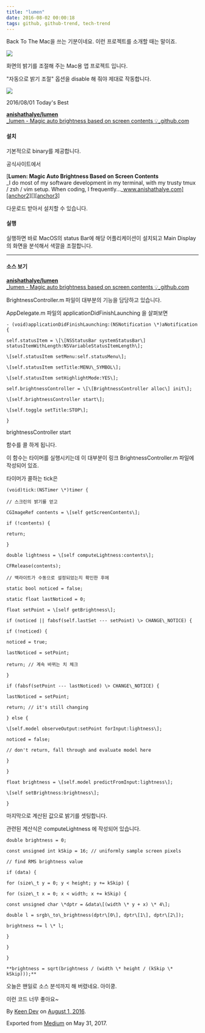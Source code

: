 ```yaml
---
title: "lumen"
date: 2016-08-02 00:00:18
tags: github, github-trend, tech-trend 
---
```



Back To The Mac을 쓰는 기분이네요. 이런 프로젝트를 소개할 때는 말이죠.

![][image0]

화면의 밝기를 조절해 주는 Mac용 앱 프로젝트 입니다.

"자동으로 밝기 조절" 옵션을 disable 해 줘야 제대로 작동합니다.

![][image1]

2016/08/01 Today's Best

[**anishathalye/lumen**  
_lumen - Magic auto brightness based on screen contents :bulb:_github.com][anchor0][][anchor1]

#### 설치

기본적으로 binary를 제공합니다.

공식사이트에서

[**Lumen: Magic Auto Brightness Based on Screen Contents**  
_I do most of my software development in my terminal, with my trusty tmux / zsh / vim setup. When coding, I frequently..._www.anishathalye.com][anchor2][][anchor3]

다운로드 받아서 설치할 수 있습니다.

#### 실행

실행하면 바로 MacOS의 status Bar에 해당 어플리케이션이 설치되고 Main Display 의 화면을 분석해서 색깔을 조절합니다.

---

#### 소스 보기

[**anishathalye/lumen**  
_lumen - Magic auto brightness based on screen contents :bulb:_github.com][anchor4][][anchor5]

BrightnessController.m 파일이 대부분의 기능을 담당하고 있습니다.

AppDelegate.m 파일의 applicationDidFinishLaunching 을 살펴보면
    
    - (void)applicationDidFinishLaunching:(NSNotification \*)aNotification {

    self.statusItem = \[\[NSStatusBar systemStatusBar\] statusItemWithLength:NSVariableStatusItemLength\];

    \[self.statusItem setMenu:self.statusMenu\];

    \[self.statusItem setTitle:MENU\_SYMBOL\];

    \[self.statusItem setHighlightMode:YES\];

    self.brightnessController = \[\[BrightnessController alloc\] init\];

    \[self.brightnessController start\];

    \[self.toggle setTitle:STOP\];

    }

brightnessController start

함수를 콜 하게 됩니다.

이 함수는 타이머를 실행시키는데 이 대부분이 링크 BrightnessController.m 파일에 작성되어 있죠.

타이머가 콜하는 tick은
    
    (void)tick:(NSTimer \*)timer {

    // 스크린의 밝기를 얻고

    CGImageRef contents = \[self getScreenContents\];

    if (!contents) {

    return;

    }

    double lightness = \[self computeLightness:contents\];

    CFRelease(contents);

    // 백라이트가 수동으로 설정되었는지 확인한 후에

    static bool noticed = false;

    static float lastNoticed = 0;

    float setPoint = \[self getBrightness\];

    if (noticed || fabsf(self.lastSet --- setPoint) \> CHANGE\_NOTICE) {

    if (!noticed) {

    noticed = true;

    lastNoticed = setPoint;

    return; // 계속 바뀌는 치 체크

    }

    if (fabsf(setPoint --- lastNoticed) \> CHANGE\_NOTICE) {

    lastNoticed = setPoint;

    return; // it's still changing

    } else {

    \[self.model observeOutput:setPoint forInput:lightness\];

    noticed = false;

    // don't return, fall through and evaluate model here

    }

    }

    float brightness = \[self.model predictFromInput:lightness\];

    \[self setBrightness:brightness\];

    }

마지막으로 계산된 값으로 밝기를 셋팅합니다.

관련된 계산식은 computeLightness 에 작성되어 있습니다.
    
    double brightness = 0;

    const unsigned int kSkip = 16; // uniformly sample screen pixels

    // find RMS brightness value

    if (data) {

    for (size\_t y = 0; y < height; y += kSkip) {

    for (size\_t x = 0; x < width; x += kSkip) {

    const unsigned char \*dptr = &data\[(width \* y + x) \* 4\];

    double l = srgb\_to\_brightness(dptr\[0\], dptr\[1\], dptr\[2\]);

    brightness += l \* l;

    }

    }

    }

    **brightness = sqrt(brightness / (width \* height / (kSkip \* kSkip)));**

오늘은 왠일로 소스 분석까지 해 버렸네요. 아이쿵.

이런 코드 너무 좋아요~

By [Keen Dev][anchor6] on [August 1, 2016][anchor7].

Exported from [Medium][anchor8] on May 31, 2017\.


[anchor0]: https://github.com/anishathalye/lumen "https://github.com/anishathalye/lumen"
[anchor1]: https://github.com/anishathalye/lumen
[anchor2]: http://www.anishathalye.com/2016/07/31/lumen/ "http://www.anishathalye.com/2016/07/31/lumen/"
[anchor3]: http://www.anishathalye.com/2016/07/31/lumen/
[anchor4]: https://github.com/anishathalye/lumen/blob/master/Lumen/BrightnessController.m "https://github.com/anishathalye/lumen/blob/master/Lumen/BrightnessController.m"
[anchor5]: https://github.com/anishathalye/lumen/blob/master/Lumen/BrightnessController.m
[anchor6]: https://medium.com/@keendev
[anchor7]: https://medium.com/p/21b4a7988f67
[anchor8]: https://medium.com


[image0]: /images/1*N6Ydhj0lf4y6DnPQx4Mlcw.gif
[image1]: /images/1*n0d7zU71NNs8Zubsognj_Q.pn